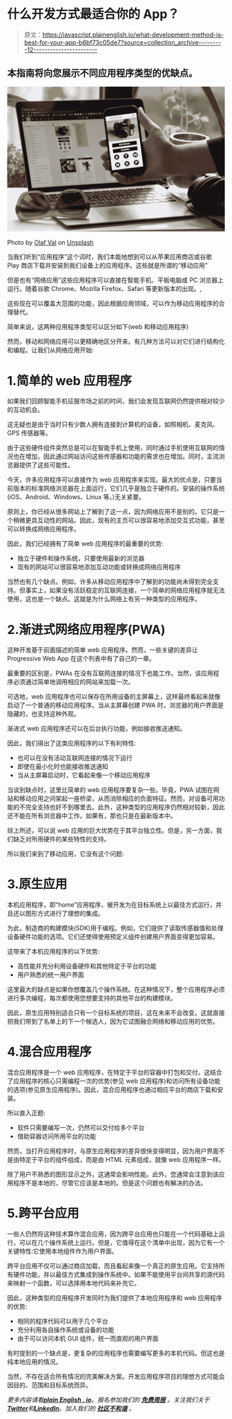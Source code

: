# 什么开发方式最适合你的 App？

> 原文：<https://javascript.plainenglish.io/what-development-method-is-best-for-your-app-b6bf73c05de7?source=collection_archive---------12----------------------->

## 本指南将向您展示不同应用程序类型的优缺点。

![](img/ca19a41204373d96b62f191472d5da85.png)

Photo by [Olaf Val](https://unsplash.com/@olafval?utm_source=medium&utm_medium=referral) on [Unsplash](https://unsplash.com?utm_source=medium&utm_medium=referral)

当我们听到“应用程序”这个词时，我们本能地想到可以从苹果应用商店或谷歌 Play 商店下载并安装到我们设备上的应用程序。这些就是所谓的“移动应用”

但是也有“网络应用”这些应用程序可以直接在智能手机、平板电脑或 PC 浏览器上运行。随着谷歌 Chrome、Mozilla Firefox、Safari 等更新版本的出现。,

这些现在可以覆盖大范围的功能，因此根据应用领域，可以作为移动应用程序的合理替代。

简单来说，这两种应用程序类型可以区分如下(web 和移动应用程序)

然而，移动和网络应用可以更精确地区分开来。有几种方法可以对它们进行结构化和编程。让我们从网络应用开始:

# 1.简单的 web 应用程序

如果我们回顾智能手机征服市场之前的时间，我们会发现互联网仍然提供相对较少的互动机会。

这无疑也是由于当时只有少数人拥有连接到计算机的设备，如照相机、麦克风、GPS 传感器等。

由于这些硬件组件突然总是可以在智能手机上使用，同时通过手机使用互联网的情况也在增加，因此通过网站访问这些传感器和功能的需求也在增加。同时，主流浏览器提供了这些可能性。

今天，许多应用程序可以直接作为 web 应用程序来实现。最大的优点是，只要当前版本的标准网络浏览器在上面运行，它们几乎是独立于硬件的。安装的操作系统(iOS、Android、Windows、Linux 等。)无关紧要。

原则上，你已经从很多网站上了解到了这一点，因为网络应用不是别的。它只是一个稍微更具互动性的网站。因此，现有的主页可以很容易地添加交互式功能，甚至可以转换成网络应用程序。

因此，我们已经拥有了简单 web 应用程序的最重要的优势:

*   独立于硬件和操作系统，只要使用最新的浏览器
*   现有的网站可以很容易地添加互动功能或转换成网络应用程序

当然也有几个缺点。例如，许多从移动应用程序中了解到的功能尚未得到完全支持。但事实上，如果没有活跃稳定的互联网连接，一个简单的网络应用程序就无法使用，这也是一个缺点。这就是为什么网络上有另一种类型的应用程序。

# 2.渐进式网络应用程序(PWA)

这种开发基于前面描述的简单 web 应用程序。然而，一些关键的差异让 Progressive Web App 在这个列表中有了自己的一章。

最重要的区别是，PWAs 在没有互联网连接的情况下也能工作。当然，该应用程序必须通过简单地调用相应的网站来加载一次。

可选地，web 应用程序也可以保存在所用设备的主屏幕上，这样最终看起来就像启动了一个普通的移动应用程序。当从主屏幕创建 PWA 时，浏览器的用户界面是隐藏的，也支持这种外观。

渐进式 web 应用程序还可以在后台执行功能，例如接收推送通知。

因此，我们得出了这类应用程序的以下有利特性:

*   也可以在没有活动互联网连接的情况下运行
*   即使在最小化时也能接收推送通知
*   当从主屏幕启动时，它看起来像一个移动应用程序

当谈到缺点时，这里比简单的 web 应用程序要复杂一些。毕竟，PWA 试图在网站和移动应用之间架起一座桥梁，从而消除相应的负面特征。然而，对设备可用功能的不完全支持也好不到哪里去。此外，这种类型的应用程序仍然相对较新，因此还不能在所有浏览器中工作。如果有，那也只是在最新版本中。

综上所述，可以说 web 应用的巨大优势在于其平台独立性。但是，另一方面，我们缺乏对所用硬件的某些特性的支持。

所以我们来到了移动应用，它没有这个问题:

# 3.原生应用

本机应用程序，即“home”应用程序，被开发为在目标系统上以最佳方式运行，并且还以图形方式进行了理想的集成。

为此，制造商的构建模块(SDK)用于编程。例如，它们提供了读取传感器值和处理设备硬件功能的选项。它们还使得使用预定义组件创建用户界面变得更加容易。

这带来了本机应用程序的以下优势:

*   高性能并充分利用设备硬件和其他特定于平台的功能
*   用户熟悉的统一用户界面

这里最大的缺点是如果你想覆盖几个操作系统。在这种情况下，整个应用程序必须进行多次编程，每次都使用您想要支持的其他平台的构建模块。

因此，原生应用特别适合只有一个目标系统的项目，这在未来不会改变。这就直接把我们带到了名单上的下一个候选人，因为它试图融合网络和移动应用的优势。

# 4.混合应用程序

混合应用程序是一个 web 应用程序，在特定于平台的容器中打包和交付。这结合了应用程序的核心只需编程一次的优势(参见 web 应用程序)和访问所有设备功能的选项(参见原生应用程序)。因此，混合应用程序也通过相应平台的商店下载和安装。

所以直入正题:

*   软件只需要编写一次，仍然可以交付给多个平台
*   借助容器访问所用平台的功能

然而，当打开应用程序时，与原生应用程序的差异很快变得明显，因为用户界面不是由特定于平台的组件组成，而是由 HTML 元素组成，就像 web 应用程序一样。

除了用户不熟悉的图形显示之外，这通常会影响性能。此外，您通常会注意到该应用程序不是本地的，尽管它应该是本地的。但是这个问题也有解决的办法。

# 5.跨平台应用

一些人仍然将这种技术算作混合应用，因为跨平台应用也只能在一个代码基础上运行，可以在几个操作系统上运行。但是，它值得在这个清单中出现，因为它有一个关键特性:它使用本地组件作为用户界面。

跨平台应用不仅可以通过商店加载，而且看起来像一个真正的原生应用。它支持所有硬件功能，并以最佳方式集成到操作系统中。如果不能使用平台间共享的源代码来映射一个函数，可以选择用本地代码来补充它。

因此，这种类型的应用程序开发同时为我们提供了本地应用程序和 web 应用程序的优势:

*   相同的程序代码可以用于几个平台
*   充分利用各自操作系统或设备的功能
*   由于可以访问本机 GUI 组件，统一而直观的用户界面

有时提到的一个缺点是，更复杂的应用程序也需要编写更多的本机代码。但这也是纯本地应用的情况。

当然，不存在适合所有情况的完美解决方案。开发应用程序项目的理想方式可能会因目的、范围和目标系统而异。

*更多内容请看*[***plain English . io***](https://plainenglish.io/)*。报名参加我们的* [***免费周报***](http://newsletter.plainenglish.io/) *。关注我们关于*[***Twitter***](https://twitter.com/inPlainEngHQ)*和*[***LinkedIn***](https://www.linkedin.com/company/inplainenglish/)*。加入我们的* [***社区不和谐***](https://discord.gg/GtDtUAvyhW) *。*